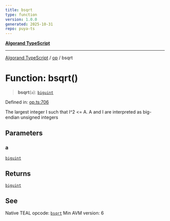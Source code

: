 ```yaml
---
title: bsqrt
type: function
version: 1.0.0
generated: 2025-10-31
repo: puya-ts
---
```

[**Algorand TypeScript**](../../README.md)

***

[Algorand TypeScript](../../modules.md) / [op](../README.md) / bsqrt

# Function: bsqrt()

> **bsqrt**(`a`): [`biguint`](../../index/type-aliases/biguint.md)

Defined in: [op.ts:706](https://github.com/algorandfoundation/puya-ts/blob/main/packages/algo-ts/src/op.ts#L706)

The largest integer I such that I^2 <= A. A and I are interpreted as big-endian unsigned integers

## Parameters

### a

[`biguint`](../../index/type-aliases/biguint.md)

## Returns

[`biguint`](../../index/type-aliases/biguint.md)

## See

Native TEAL opcode: [`bsqrt`](https://dev.algorand.co/reference/algorand-teal/opcodes#bsqrt)
Min AVM version: 6
